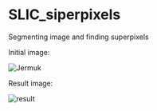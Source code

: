 # SLIC_siperpixels
Segmenting image and finding superpixels

Initial image:

![Jermuk](https://user-images.githubusercontent.com/4995697/54622880-dc609880-4a83-11e9-9d87-2586e882cb5a.png)

Result image:

![result](https://user-images.githubusercontent.com/4995697/54623024-234e8e00-4a84-11e9-869d-733137f20083.jpg)
